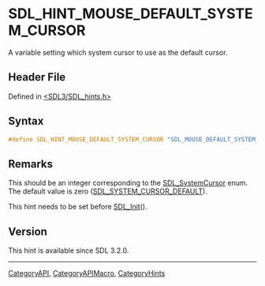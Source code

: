 # SDL_HINT_MOUSE_DEFAULT_SYSTEM_CURSOR

A variable setting which system cursor to use as the default cursor.

## Header File

Defined in [<SDL3/SDL_hints.h>](https://github.com/libsdl-org/SDL/blob/main/include/SDL3/SDL_hints.h)

## Syntax

```c
#define SDL_HINT_MOUSE_DEFAULT_SYSTEM_CURSOR "SDL_MOUSE_DEFAULT_SYSTEM_CURSOR"
```

## Remarks

This should be an integer corresponding to the
[SDL_SystemCursor](SDL_SystemCursor) enum. The default value is zero
([SDL_SYSTEM_CURSOR_DEFAULT](SDL_SYSTEM_CURSOR_DEFAULT)).

This hint needs to be set before [SDL_Init](SDL_Init)().

## Version

This hint is available since SDL 3.2.0.





----
[CategoryAPI](CategoryAPI), [CategoryAPIMacro](CategoryAPIMacro), [CategoryHints](CategoryHints)

